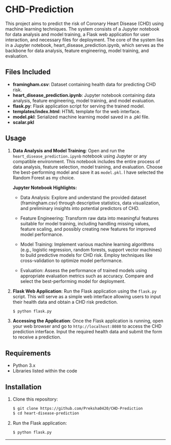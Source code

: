 # CHD-Prediction
This project aims to predict the risk of Coronary Heart Disease (CHD) using machine learning techniques. The system consists of a Jupyter notebook for data analysis and model training, a Flask web application for user interaction, and necessary files for deployment. The core of the system lies in a Jupyter notebook, heart_disease_prediction.ipynb, which serves as the backbone for data analysis, feature engineering, model training, and evaluation.

## Files Included

- **framingham.csv**: Dataset containing health data for predicting CHD risk.
- **heart_disease_prediction.ipynb**: Jupyter notebook containing data analysis, feature engineering, model training, and model evaluation.
- **flask.py**: Flask application script for serving the trained model.
- **templates/index.html**: HTML template for the web interface.
- **model.pkl**: Serialized machine learning model saved in a .pkl file.
- **scalar.pkl**

## Usage

1. **Data Analysis and Model Training**: Open and run the `heart_disease_prediction.ipynb` notebook using Jupyter or any compatible environment. This notebook includes the entire process of data analysis, feature selection, model training, and evaluation. Choose the best-performing model and save it as `model.pkl`. I have selected the Random Forest as my choice.

    **Jupyter Notebook Highlights:**  
    - Data Analysis: Explore and understand the provided dataset (framingham.csv) through descriptive statistics, data visualization, and preliminary insights into potential predictors of CHD.
    
    - Feature Engineering: Transform raw data into meaningful features suitable for model training, including handling missing values, feature scaling, and possibly creating new features for improved model performance.
    
    - Model Training: Implement various machine learning algorithms (e.g., logistic regression, random forests, support vector machines) to build predictive models for CHD risk. Employ techniques like cross-validation to optimize model performance.
    
    - Evaluation: Assess the performance of trained models using appropriate evaluation metrics such as accuracy. Compare and select the best-performing model for deployment.

2. **Flask Web Application**: Run the Flask application using the `flask.py` script. This will serve as a simple web interface allowing users to input their health data and obtain a CHD risk prediction.

    ```bash
    $ python flask.py
    ```

3. **Accessing the Application**: Once the Flask application is running, open your web browser and go to `http://localhost:8080` to access the CHD prediction interface. Input the required health data and submit the form to receive a prediction.

## Requirements

- Python 3.x
- Libraries listed within the code

## Installation

1. Clone this repository:

    ```bash
    $ git clone https://github.com/Preksha0420/CHD-Prediction
    $ cd heart-disease-prediction
    ```

3. Run the Flask application:

    ```bash
    $ python flask.py
    ```

---
